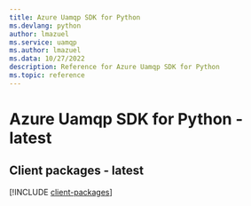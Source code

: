 ```yaml
---
title: Azure Uamqp SDK for Python
ms.devlang: python
author: lmazuel
ms.service: uamqp
ms.author: lmazuel
ms.data: 10/27/2022
description: Reference for Azure Uamqp SDK for Python
ms.topic: reference
---
```

# Azure Uamqp SDK for Python - latest

## Client packages - latest
[!INCLUDE [client-packages](uamqp-client-index.md)]